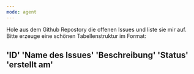 ```yaml
---
mode: agent
---
```


Hole aus dem Github Repostory die offenen Issues und liste sie mir auf.
Bitte erzeuge eine schönen Tabellenstruktur im Format:

## 'ID' 'Name des Issues' 'Beschreibung' 'Status' 'erstellt am'
